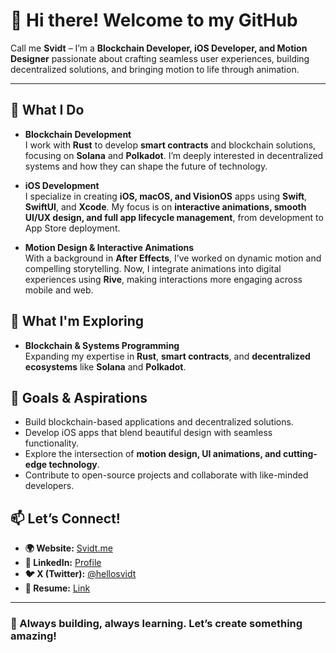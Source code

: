 # 👋 Hi there! Welcome to my GitHub  

Call me **Svidt** – I’m a **Blockchain Developer, iOS Developer, and Motion Designer** passionate about crafting seamless user experiences, building decentralized solutions, and bringing motion to life through animation.  

---

## 🚀 What I Do  

- **Blockchain Development**  
  I work with **Rust** to develop **smart contracts** and blockchain solutions, focusing on **Solana** and **Polkadot**. I’m deeply interested in decentralized systems and how they can shape the future of technology.  

- **iOS Development**  
  I specialize in creating **iOS, macOS, and VisionOS** apps using **Swift**, **SwiftUI**, and **Xcode**. My focus is on **interactive animations, smooth UI/UX design, and full app lifecycle management**, from development to App Store deployment.  

- **Motion Design & Interactive Animations**  
  With a background in **After Effects**, I’ve worked on dynamic motion and compelling storytelling. Now, I integrate animations into digital experiences using **Rive**, making interactions more engaging across mobile and web.  

## 🌱 What I'm Exploring  

- **Blockchain & Systems Programming**  
  Expanding my expertise in **Rust**, **smart contracts**, and **decentralized ecosystems** like **Solana** and **Polkadot**.  

## 🎯 Goals & Aspirations  

- Build blockchain-based applications and decentralized solutions.  
- Develop iOS apps that blend beautiful design with seamless functionality.  
- Explore the intersection of **motion design, UI animations, and cutting-edge technology**.  
- Contribute to open-source projects and collaborate with like-minded developers.  

## 📫 Let’s Connect!  

- **🌍 Website:** [Svidt.me](https://svidt.framer.website/)  
- **💼 LinkedIn:** [Profile](https://linkedin.com/in/svidt)  
- **🐦 X (Twitter):** [@hellosvidt](https://x.com/hellosvidt)
- **📎 Resume:** [Link](RESUME.md)

---

### 🚀 Always building, always learning. Let’s create something amazing!  
